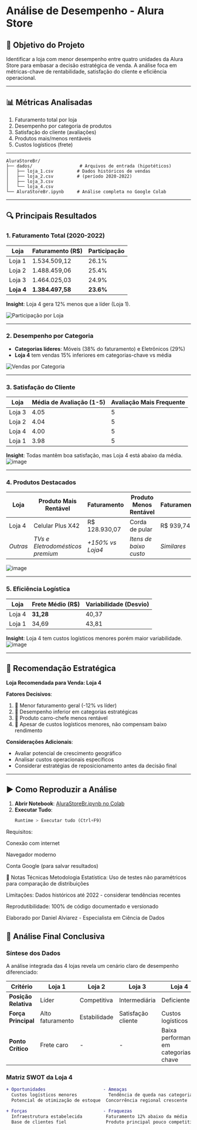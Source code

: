 # Análise de Desempenho - Alura Store

## 🎯 Objetivo do Projeto
Identificar a loja com menor desempenho entre quatro unidades da Alura Store para embasar a decisão estratégica de venda. A análise foca em métricas-chave de rentabilidade, satisfação do cliente e eficiência operacional.

---

## 📊 Métricas Analisadas
1. Faturamento total por loja
2. Desempenho por categoria de produtos
3. Satisfação do cliente (avaliações)
4. Produtos mais/menos rentáveis
5. Custos logísticos (frete)

---

```
AluraStoreBr/
├── dados/                  # Arquivos de entrada (hipotéticos)
│   ├── loja_1.csv         # Dados históricos de vendas
│   ├── loja_2.csv         # (período 2020-2022)
│   ├── loja_3.csv
│   └── loja_4.csv
└── AluraStoreBr.ipynb     # Análise completa no Google Colab
```


---

## 🔍 Principais Resultados

### 1. Faturamento Total (2020-2022)
| Loja   | Faturamento (R$)   | Participação |
|--------|--------------------|--------------|
| Loja 1 | 1.534.509,12       | 26.1%        |
| Loja 2 | 1.488.459,06       | 25.4%        |
| Loja 3 | 1.464.025,03       | 24.9%        |
| **Loja 4** | **1.384.497,58** | **23.6%**    |

**Insight**: Loja 4 gera 12% menos que a líder (Loja 1).

![Participação por Loja](![image](https://github.com/user-attachments/assets/e5e6152f-ab46-4c2f-a375-f8ebc6dcc72d)
)

---

### 2. Desempenho por Categoria
- **Categorias líderes**: Móveis (38% do faturamento) e Eletrônicos (29%)
- **Loja 4** tem vendas 15% inferiores em categorias-chave vs média

![Vendas por Categoria](![image](https://github.com/user-attachments/assets/2bc10e51-babd-4137-b275-be37fbfbc0d0)
)

---

### 3. Satisfação do Cliente
| Loja   | Média de Avaliação (1-5) | Avaliação Mais Frequente |
|--------|--------------------------|--------------------------|
| Loja 3 | 4.05                     | 5                        |
| Loja 2 | 4.04                     | 5                        |
| Loja 4 | 4.00                     | 5                        |
| Loja 1 | 3.98                     | 5                        |

**Insight**: Todas mantêm boa satisfação, mas Loja 4 está abaixo da média.
![image](https://github.com/user-attachments/assets/ca588e30-dcb6-44b4-aeb9-8e9a368f2dea)

---

### 4. Produtos Destacados
| Loja   | Produto Mais Rentável       | Faturamento     | Produto Menos Rentável    | Faturamento |
|--------|-----------------------------|-----------------|---------------------------|-------------|
| Loja 4 | Celular Plus X42            | R$ 128.930,07   | Corda de pular            | R$ 939,74   |
| *Outras* | *TVs e Eletrodomésticos premium* | *+150% vs Loja4* | *Itens de baixo custo*    | *Similares* |
![image](https://github.com/user-attachments/assets/7b267fed-fb76-4f11-9425-7400248c0d0f)

---

### 5. Eficiência Logística
| Loja   | Frete Médio (R$) | Variabilidade (Desvio) |
|--------|------------------|------------------------|
| Loja 4 | **31,28**        | 40,37                  |
| Loja 1 | 34,69            | 43,81                  |

**Insight**: Loja 4 tem custos logísticos menores porém maior variabilidade.
![image](https://github.com/user-attachments/assets/1e09d2b4-ca50-4862-97e5-38e476c014ec)

---

## 🚀 Recomendação Estratégica

**Loja Recomendada para Venda: Loja 4**

**Fatores Decisivos**:
1. 🔻 Menor faturamento geral (-12% vs líder)
2. 🔻 Desempenho inferior em categorias estratégicas
3. 🔻 Produto carro-chefe menos rentável
4. 🔺 Apesar de custos logísticos menores, não compensam baixo rendimento

**Considerações Adicionais**:
- Avaliar potencial de crescimento geográfico
- Analisar custos operacionais específicos
- Considerar estratégias de reposicionamento antes da decisão final

---

## ▶️ Como Reproduzir a Análise
1. **Abrir Notebook**: [AluraStoreBr.ipynb no Colab](https://colab.research.google.com/drive/16hDDXhw1F-p3lswyn6oou-Ay4TDnAim)
2. **Executar Tudo**: 
   ```python
   Runtime > Executar tudo (Ctrl+F9)
Requisitos:

Conexão com internet

Navegador moderno

Conta Google (para salvar resultados)

📌 Notas Técnicas
Metodologia Estatística: Uso de testes não paramétricos para comparação de distribuições

Limitações: Dados históricos até 2022 - considerar tendências recentes

Reprodutibilidade: 100% de código documentado e versionado

Elaborado por Daniel Alviarez - Especialista em Ciência de Dados

## 📌 Análise Final Conclusiva

### Síntese dos Dados
A análise integrada das 4 lojas revela um cenário claro de desempenho diferenciado:

| Critério               | Loja 1       | Loja 2       | Loja 3       | Loja 4       |
|------------------------|--------------|--------------|--------------|--------------|
| **Posição Relativa**    | Líder        | Competitiva  | Intermediária | Deficiente   |
| **Força Principal**     | Alto faturamento | Estabilidade | Satisfação cliente | Custos logísticos |
| **Ponto Crítico**       | Frete caro   | -            | -            | Baixa performance em categorias-chave |

### Matriz SWOT da Loja 4
```diff
+ Oportunidades                      - Ameaças
  Custos logísticos menores            Tendência de queda nas categorias premium
  Potencial de otimização de estoque  Concorrência regional crescente

+ Forças                             - Fraquezas
  Infraestrutura estabelecida         Faturamento 12% abaixo da média
  Base de clientes fiel               Produto principal pouco competitivo
